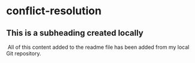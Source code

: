 # conflict-resolution

 ## This is a subheading created locally
​
  All of this content added to the readme file has been added from my local Git repository.
